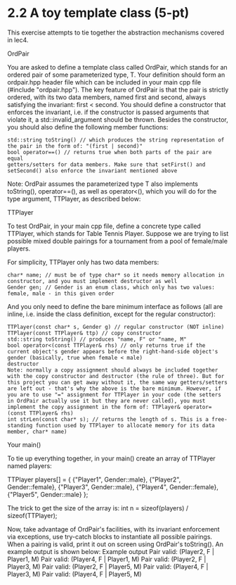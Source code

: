 # 2.2 A toy template class (5-pt)
This exercise attempts to tie together the abstraction mechanisms covered in lec4.

OrdPair

You are asked to define a template class called OrdPair, which stands for an ordered pair of some parameterized type, T. Your definition should form an ordpair.hpp header file which can be included in your main cpp file (#include "ordpair.hpp"). The key feature of OrdPair is that the pair is strictly ordered, with its two data members, named first and second, always satisfying the invariant: first < second. You should define a constructor that enforces the invariant, i.e. if the constructor is passed arguments that violate it, a std::invalid_argument should be thrown. Besides the constructor, you should also define the following member functions:

    std::string toString() // which produces the string representation of the pair in the form of: "(first | second)"
    bool operator==() // returns true when both parts of the pair are equal
    getters/setters for data members. Make sure that setFirst() and setSecond() also enforce the invariant mentioned above

Note: OrdPair assumes the parameterized type T also implements toString(), operator==(), as well as operator<(), which you will do for the type  argument, TTPlayer, as described below:

TTPlayer

To test OrdPair, in your main cpp file, define a concrete type called TTPlayer, which stands for Table Tennis Player. Suppose we are trying to list possible mixed double pairings for a tournament from a pool of female/male players.

For simplicity, TTPlayer only has two data members:

    char* name; // must be of type char* so it needs memory allocation in constructor, and you must implement destructor as well
    Gender gen; // Gender is an enum class, which only has two values: female, male - in this given order

And you only need to define the bare minimum interface as follows (all are inline, i.e. inside the class definition, except for the regular constructor):

    TTPlayer(const char* s, Gender g) // regular constructor (NOT inline)
    TTPlayer(const TTPlayer& ttp) // copy constructor
    std::string toString() // produces "name, F" or "name, M"
    bool operator<(const TTPlayer& rhs) // only returns true if the current object's gender appears before the right-hand-side object's gender (basically, true when female < male)
    destructor
    Note: normally a copy assignment should always be included together with the copy constructor and destructor (the rule of three). But for this project you can get away without it, the same way getters/setters are left out - that's why the above is the bare minimum. However, if you are to use "=" assignment for TTPlayer in your code (the setters in OrdPair actually use it but they are never called), you must implement the copy assignment in the form of: TTPlayer& operator=(const TTPlayer& rhs)
    int strLen(const char* s); // returns the length of s. This is a free-standing function used by TTPlayer to allocate memory for its data member, char* name)

Your main()

To tie up everything together, in your main() create an array of TTPlayer named players:

TTPlayer players[] = {
    {"Player1", Gender::male},
    {"Player2", Gender::female},
    {"Player3", Gender::male},
    {"Player4", Gender::female},
    {"Player5", Gender::male}
};

The trick to get the size of the array is: int n = sizeof(players) / sizeof(TTPlayer);

Now, take advantage of OrdPair's facilities, with its invariant enforcement via exceptions, use try-catch blocks to instantiate all possible pairings. When a pairing is valid, print it out on screen using OrdPair's toString(). An example output is shown below:
Example output
Pair valid: (Player2, F | Player1, M)
Pair valid: (Player4, F | Player1, M)
Pair valid: (Player2, F | Player3, M)
Pair valid: (Player2, F | Player5, M)
Pair valid: (Player4, F | Player3, M)
Pair valid: (Player4, F | Player5, M)

